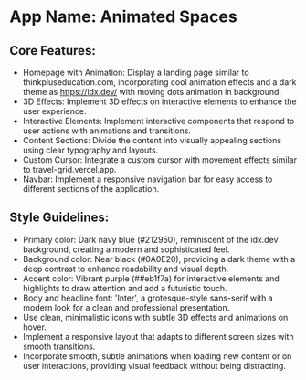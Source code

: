 # **App Name**: Animated Spaces

## Core Features:

- Homepage with Animation: Display a landing page  similar to thinkpluseducation.com, incorporating cool animation effects and a dark theme as https://idx.dev/ with moving dots animation in background.
- 3D Effects: Implement 3D effects on interactive elements to enhance the user experience.
- Interactive Elements: Implement interactive components that respond to user actions with animations and transitions.
- Content Sections: Divide the content into visually appealing sections using clear typography and layouts.
- Custom Cursor: Integrate a custom cursor with movement effects similar to travel-grid.vercel.app.
- Navbar: Implement a responsive navigation bar for easy access to different sections of the application.

## Style Guidelines:

- Primary color: Dark navy blue (#212950), reminiscent of the idx.dev background, creating a modern and sophisticated feel.
- Background color: Near black (#0A0E20), providing a dark theme with a deep contrast to enhance readability and visual depth.
- Accent color: Vibrant purple (##eb1f7a) for interactive elements and highlights to draw attention and add a futuristic touch.
- Body and headline font: 'Inter', a grotesque-style sans-serif with a modern look for a clean and professional presentation.
- Use clean, minimalistic icons with subtle 3D effects and animations on hover.
- Implement a responsive layout that adapts to different screen sizes with smooth transitions.
- Incorporate smooth, subtle animations when loading new content or on user interactions, providing visual feedback without being distracting.